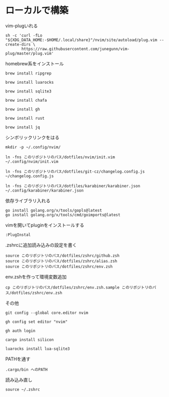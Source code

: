 # ローカルで構築

vim-plugいれる

```
sh -c 'curl -fLo "${XDG_DATA_HOME:-$HOME/.local/share}"/nvim/site/autoload/plug.vim --create-dirs \
       https://raw.githubusercontent.com/junegunn/vim-plug/master/plug.vim'
```

homebrew系をインストール

```
brew install ripgrep

brew install luarocks

brew install sqlite3

brew install chafa

brew install gh

brew install rust

brew install jq

```


シンボリックリンクをはる

```
mkdir -p ~/.config/nvim/

ln -fns このリポジトリのパス/dotfiles/nvim/init.vim ~/.config/nvim/init.vim

ln -fns このリポジトリのパス/dotfiles/git-cz/changelog.config.js ~/changelog.config.js

ln -fns このリポジトリのパス/dotfiles/karabiner/karabiner.json ~/.config/karabiner/karabiner.json
```

依存ライブラリ入れる

```
go install golang.org/x/tools/gopls@latest
go install golang.org/x/tools/cmd/goimports@latest
```

vimを開いてpluginをインストールする

```
:PlugInstal
```

.zshrcに追加読み込みの設定を書く

```
source このリポジトリのパス/dotfiles/zshrc/github.zsh
source このリポジトリのパス/dotfiles/zshrc/alias.zsh
source このリポジトリのパス/dotfiles/zshrc/env.zsh
```

env.zshを作って環境変数追加

```
cp このリポジトリのパス/dotfiles/zshrc/env.zsh.sample このリポジトリのパス/dotfiles/zshrc/env.zsh 
```

その他

```
git config --global core.editor nvim

gh config set editor "nvim"

gh auth login

cargo install silicon

luarocks install lua-sqlite3
```

PATHを通す
```
.cargo/bin へのPATH
```

読み込み直し

```
source ~/.zshrc
```
